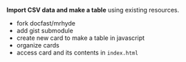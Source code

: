 **Import CSV data and make a table**
using existing resources.

* fork docfast/mrhyde
* add gist submodule
* create new card to make a table in javascript
* organize cards
* access card and its contents in ``index.html``
